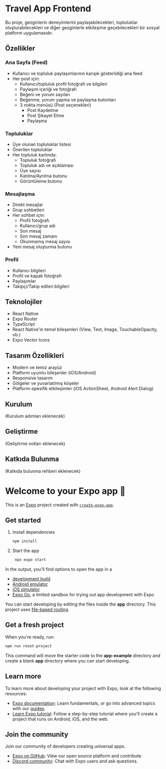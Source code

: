# Travel App Frontend

Bu proje, gezginlerin deneyimlerini paylaşabilecekleri, topluluklar oluşturabilecekleri ve diğer gezginlerle etkileşime geçebilecekleri bir sosyal platform uygulamasıdır.

## Özellikler

### Ana Sayfa (Feed)
- Kullanıcı ve topluluk paylaşımlarının karışık gösterildiği ana feed
- Her post için:
  - Kullanıcı/topluluk profil fotoğrafı ve bilgileri
  - Paylaşım içeriği ve fotoğrafı
  - Beğeni ve yorum sayıları
  - Beğenme, yorum yapma ve paylaşma butonları
  - 3 nokta menüsü (Post seçenekleri)
    - Post Kaydetme
    - Post Şikayet Etme
    - Paylaşma
    
### Topluluklar
- Üye olunan topluluklar listesi
- Önerilen topluluklar
- Her topluluk kartında:
  - Topluluk fotoğrafı
  - Topluluk adı ve açıklaması
  - Üye sayısı
  - Katılma/Ayrılma butonu
  - Görüntüleme butonu

### Mesajlaşma
- Direkt mesajlar
- Grup sohbetleri
- Her sohbet için:
  - Profil fotoğrafı
  - Kullanıcı/grup adı
  - Son mesaj
  - Son mesaj zamanı
  - Okunmamış mesaj sayısı
- Yeni mesaj oluşturma butonu

### Profil
- Kullanıcı bilgileri
- Profil ve kapak fotoğrafı
- Paylaşımlar
- Takipçi/Takip edilen bilgileri

## Teknolojiler
- React Native
- Expo Router
- TypeScript
- React Native'in temel bileşenleri (View, Text, Image, TouchableOpacity, vb.)
- Expo Vector Icons

## Tasarım Özellikleri
- Modern ve temiz arayüz
- Platform uyumlu bileşenler (iOS/Android)
- Responsive tasarım
- Gölgeler ve yuvarlatılmış köşeler
- Platform-spesifik etkileşimler (iOS ActionSheet, Android Alert Dialog)

## Kurulum
(Kurulum adımları eklenecek)

## Geliştirme
(Geliştirme notları eklenecek)

## Katkıda Bulunma
(Katkıda bulunma rehberi eklenecek)

# Welcome to your Expo app 👋

This is an [Expo](https://expo.dev) project created with [`create-expo-app`](https://www.npmjs.com/package/create-expo-app).

## Get started

1. Install dependencies

   ```bash
   npm install
   ```

2. Start the app

   ```bash
    npx expo start
   ```

In the output, you'll find options to open the app in a

- [development build](https://docs.expo.dev/develop/development-builds/introduction/)
- [Android emulator](https://docs.expo.dev/workflow/android-studio-emulator/)
- [iOS simulator](https://docs.expo.dev/workflow/ios-simulator/)
- [Expo Go](https://expo.dev/go), a limited sandbox for trying out app development with Expo

You can start developing by editing the files inside the **app** directory. This project uses [file-based routing](https://docs.expo.dev/router/introduction).

## Get a fresh project

When you're ready, run:

```bash
npm run reset-project
```

This command will move the starter code to the **app-example** directory and create a blank **app** directory where you can start developing.

## Learn more

To learn more about developing your project with Expo, look at the following resources:

- [Expo documentation](https://docs.expo.dev/): Learn fundamentals, or go into advanced topics with our [guides](https://docs.expo.dev/guides).
- [Learn Expo tutorial](https://docs.expo.dev/tutorial/introduction/): Follow a step-by-step tutorial where you'll create a project that runs on Android, iOS, and the web.

## Join the community

Join our community of developers creating universal apps.

- [Expo on GitHub](https://github.com/expo/expo): View our open source platform and contribute.
- [Discord community](https://chat.expo.dev): Chat with Expo users and ask questions.
